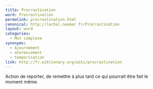 ```yaml
---
title: Procrastination
word: Procrastination
permalink: procrastination.html
canonical: http://lachal.neamar.fr/Procrastination
layout: word
categories:
  - Mot complexe
synonyms:
  - Ajournement
  - atermoiement
  - temporisation
link: http://fr.wiktionary.org/wiki/procrastination
---
```


Action de reporter, de remettre à plus tard ce qui pourrait être fait le moment même.

